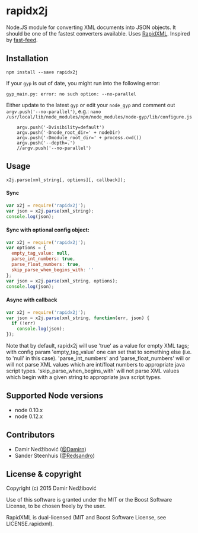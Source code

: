 # rapidx2j

Node.JS module for converting XML documents into JSON objects. It should be one
of the fastest converters available. Uses [RapidXML](http://rapidxml.sourceforge.net/).
Inspired by [fast-feed](https://github.com/rla/fast-feed).

## Installation

`npm install --save rapidx2j`

If your `gyp` is out of date, you might run into the following error:

```
gyp_main.py: error: no such option: --no-parallel
```

Either update to the latest `gyp` or edit your `node_gyp` and comment out `argv.push('--no-parallel')`, e.g.:
`nano /usr/local/lib/node_modules/npm/node_modules/node-gyp/lib/configure.js`

```
    argv.push('-Dvisibility=default')
    argv.push('-Dnode_root_dir=' + nodeDir)
    argv.push('-Dmodule_root_dir=' + process.cwd())
    argv.push('--depth=.')
    //argv.push('--no-parallel')
```

## Usage

`x2j.parse(xml_string[, options][, callback]);`

#### Sync

```javascript
var x2j = require('rapidx2j');
var json = x2j.parse(xml_string);
console.log(json);
```

#### Sync with optional config object:

```javascript
var x2j = require('rapidx2j');
var options = {
  empty_tag_value: null,
  parse_int_numbers: true,
  parse_float_numbers: true,
  skip_parse_when_begins_with: ''  
};
var json = x2j.parse(xml_string, options);
console.log(json);
```

#### Async with callback

```javascript
var x2j = require('rapidx2j');
var json = x2j.parse(xml_string, function(err, json) {
  if (!err)
    console.log(json);
});
```

Note that by default, rapidx2j will use 'true' as a value for empty XML tags; with config param 'empty_tag_value' one can set that to something else
(i.e. to 'null' in this case).
'parse_int_numbers' and 'parse_float_numbers' will or will not parse XML values which are int/float numbers to appropriate java script types.
'skip_parse_when_begins_with' will not parse XML values which begin with a given string to appropriate java script types.
## Supported Node versions

 * node 0.10.x
 * node 0.12.x

## Contributors

* Damir Nedžibović ([@Damirn](https://github.com/damirn))
* Sander Steenhuis ([@Redsandro](https://twitter.com/Redsandro))

## License & copyright

Copyright (c) 2015 Damir Nedžibović

Use of this software is granted under the MIT or the Boost Software License,
to be chosen freely by the user.

RapidXML is dual-licensed (MIT and Boost Software License, see LICENSE.rapidxml).
